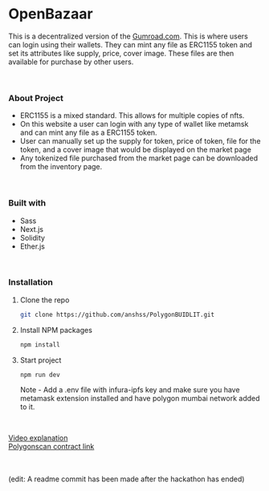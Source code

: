 # OpenBazaar
This is a decentralized version of the [Gumroad.com](https://gumroad.com/). This is where users can login using their wallets. They can mint any file as ERC1155 token and set its attributes like supply, price, cover image. These files are then available for purchase by other users.

<br/>

### About Project
- ERC1155 is a mixed standard. This allows for multiple copies of nfts. 
- On this website a user can login with any type of wallet like metamsk and can mint any file as a ERC1155 token. 
- User can manually set up the supply for token, price of token, file for the token, and a cover image that would be displayed on the market page
- Any tokenized file purchased from the market page can be downloaded from the inventory page.

<br/>

### Built with
- Sass
- Next.js
- Solidity
- Ether.js

<br/>

### Installation

1. Clone the repo
   ```sh
   git clone https://github.com/anshss/PolygonBUIDLIT.git
   
   ```
2. Install NPM packages
   ```sh
   npm install
   ```
   
3. Start project
   ```sh
   npm run dev
   ```
   Note - Add a .env file with infura-ipfs key and make sure you have metamask extension installed and have polygon mumbai network added to it.

<br/>

[Video explanation](https://youtu.be/jbozgxCEwqo)
<br/>
[Polygonscan contract link](https://mumbai.polygonscan.com/address/0x6112C81f94A759EdAD39B1523C685c0b883c3C9a)

<br/>
<br/>
(edit: A readme commit has been made after the hackathon has ended)

